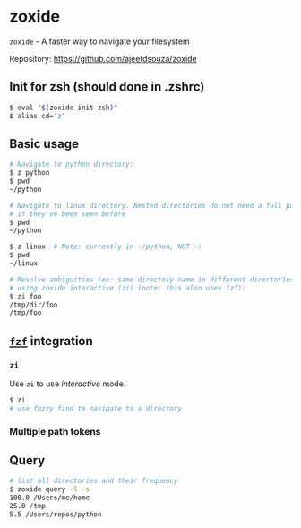 # zoxide

`zoxide` - A faster way to navigate your filesystem

Repository: https://github.com/ajeetdsouza/zoxide

## Init for zsh (should done in .zshrc)
```bash
$ eval "$(zoxide init zsh)"
$ alias cd='z'
```

## Basic usage

```bash
# Navigate to python directory:
$ z python
$ pwd
~/python

# Navigate to linux directory. Nested directories do not need a full path
# if they've been seen before
$ pwd
~/python

$ z linux  # Note: currently in ~/python, NOT ~:
$ pwd
~/linux

# Resolve ambiguities (ex: same directory name in different directories)
# using zoxide interactive (zi) (note: this also uses fzf):
$ zi foo
/tmp/dir/foo
/tmp/foo
```

## [`fzf`](fzf.md) integration

### `zi`
Use `zi` to use *interactive* mode.
```bash
$ zi
# use fuzzy find to navigate to a directory
```

### Multiple path tokens

## Query

```bash
# list all directories and their frequency
$ zoxide query -l -s
100.0 /Users/me/home
25.0 /tmp
5.5 /Users/repos/python
```

